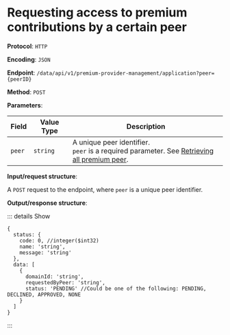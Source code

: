 # Requesting access to premium contributions by a certain peer

**Protocol**: `HTTP`

**Encoding**: `JSON`

**Endpoint**: `/data/api/v1/premium-provider-management/application?peer={peerID}`

**Method**: `POST`

**Parameters**:

| Field | Value Type | Description |
| --- | --- | --- |
| `peer` | `string` | A unique peer identifier. <br> `peer` is a required parameter. See [Retrieving all premium peer](../peer-controller/retrieving-all-premium-peers.md). |

**Input/request structure**:

A `POST` request to the endpoint, where `peer` is a unique peer identifier.

**Output/response structure**:

::: details Show

```json5
{
  status: {
    code: 0, //integer($int32)
    name: 'string',
    message: 'string'
  },
  data: [
    {
      domainId: 'string',
      requestedByPeer: 'string',
      status: 'PENDING' //Could be one of the following: PENDING, DECLINED, APPROVED, NONE
    }
  ]
}
```

:::
